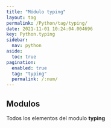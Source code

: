 ```yaml
---
title: "Módulo typing"
layout: tag
permalink: /Python/tag/typing/
date: 2021-11-01 10:24:04.004696
key: Python.typing
sidebar: 
  nav: python
aside: 
  toc: true
pagination: 
  enabled: true
  tag: "typing"
  permalink: /:num/
---
```


<h2>Modulos</h2>
Todos los elementos del modulo <strong>typing</strong>
